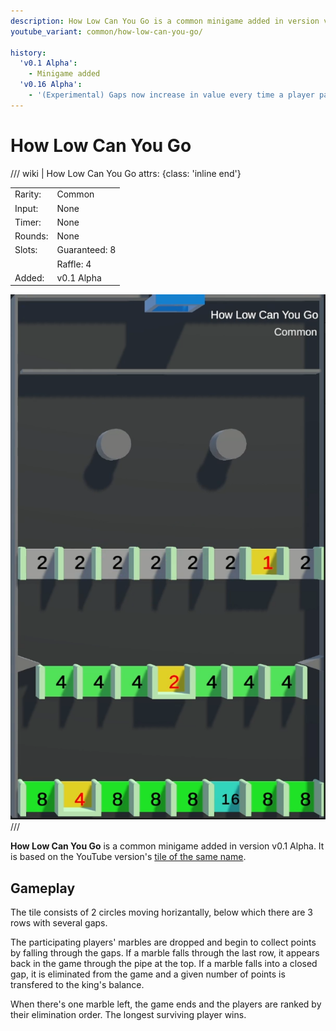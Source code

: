 ```yaml
---
description: How Low Can You Go is a common minigame added in version v0.1 Alpha. It is based on the YouTube version of the same name.
youtube_variant: common/how-low-can-you-go/

history:
  'v0.1 Alpha':
    - Minigame added
  'v0.16 Alpha':
    - '(Experimental) Gaps now increase in value every time a player passes through'
---
```


# How Low Can You Go

/// wiki | How Low Can You Go
    attrs: {class: 'inline end'}

|         |               |
|---------|---------------|
| Rarity: | Common        |
| Input:  | None          |
| Timer:  | None          |
| Rounds: | None          |
| Slots:  | Guaranteed: 8 |
|         | Raffle: 4     |
| Added:  | v0.1 Alpha    |

![how-low-can-you-go](../../assets/images/minigames/twitch/how-low-can-you-go.png)
///

**How Low Can You Go** is a common minigame added in version v0.1 Alpha. It is based on the YouTube version's [tile of the same name](../../youtube-minigames/common/how-low-can-you-go.md).

## Gameplay

The tile consists of 2 circles moving horizantally, below which there are 3 rows with several gaps.

The participating players' marbles are dropped and begin to collect points by falling through the gaps. If a marble falls through the last row, it appears back in the game through the pipe at the top. If a marble falls into a closed gap, it is eliminated from the game and a given number of points is transfered to the king's balance.

When there's one marble left, the game ends and the players are ranked by their elimination order. The longest surviving player wins.
